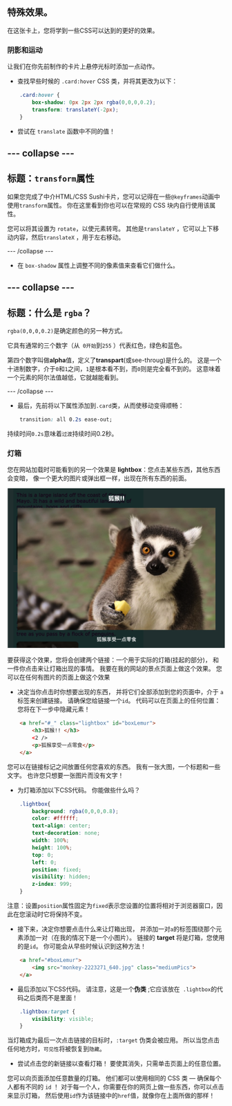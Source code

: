 ## 特殊效果。

在这张卡上，您将学到一些CSS可以达到的更好的效果。

### 阴影和运动

让我们在你先前制作的卡片上悬停光标时添加一点动作。

+ 查找早些时候的 `.card:hover` CSS 类，并将其更改为以下：

```css
    .card:hover {
        box-shadow: 0px 2px 2px rgba(0,0,0,0.2); 
        transform: translateY(-2px);
    }
```

+ 尝试在 ` translate ` 函数中不同的值！

## \--- collapse \---

## 标题：` transform `属性

如果您完成了中介HTML/CSS Sushi卡片，您可以记得在一些`@keyframes`动画中使用`transform`属性。 你在这里看到你也可以在常规的 CSS 块内自行使用该属性。

您可以将其设置为 ` rotate `，以使元素转弯。 其他是` translateY ` ，它可以上下移动内容，然后` translateX ` ，用于左右移动。

\--- /collapse \---

+ 在 `box-shadow` 属性上调整不同的像素值来查看它们做什么。 

## \--- collapse \---

## 标题：什么是 `rgba`？

`rgba(0,0,0,0.2)`是确定颜色的另一种方式。

它具有通常的三个数字（从` 0开始`到` 255 ` ）代表红色，绿色和蓝色。

第四个数字叫做**alpha**值，定义了**transpart**(或see-throug)是什么的。 这是一个十进制数字，介于`0`和`1`之间，`1`是根本看不到，而`0`则是完全看不到的。 这意味着一个元素的阿尔法值越低，它就越能看到。

\--- /collapse \---

+ 最后，先前将以下属性添加到`.card`类，从而使移动变得顺畅： 

```css
    transition: all 0.2s ease-out;
```

持续时间`0.2s`意味着`过渡`持续时间0.2秒。

### 灯箱

您在网站加载时可能看到的另一个效果是 **lightbox**：您点击某些东西，其他东西会变暗， 像一个更大的图片或弹出框一样，出现在所有东西的前面。

![灯箱效果发挥作用](images/lightboxLemur.png)

要获得这个效果，您将会创建两个链接：一个用于实际的灯箱(挂起的部分)， 和一件你点击来让灯箱出现的事情。 我要在我的网站的景点页面上做这个效果。 您可以在任何有图片的页面上做这个效果

+ 决定当你点击时你想要出现的东西， 并将它们全部添加到您的页面中，介于 `a ` 标签来创建链接。 请确保您给链接一个`id`。 代码可以在页面上的任何位置：您将在下一步中隐藏元素！

```html
    <a href="#_" class="lightbox" id="boxLemur">
        <h3>狐猴!! </h3>
        <2 />
        <p>狐猴享受一点零食</p>
    </a>
```

您可以在链接标记之间放置任何您喜欢的东西。 我有一张大图，一个标题和一些文字。 也许您只想要一张图片而没有文字！

+ 为灯箱添加以下CSS代码。 你能做些什么吗？

```css
    .lightbox{
        background: rgba(0,0,0,0.8);
        color: #ffffff;
        text-align: center;
        text-decoration: none;
        width: 100%;
        height: 100%;
        top: 0;
        left: 0;
        position: fixed;
        visibility: hidden;
        z-index: 999;
    }
```

注意：设置` position `属性固定为` fixed `表示您设置的位置将相对于浏览器窗口，因此在您滚动时它将保持不变。

+ 接下来，决定你想要点击什么来让灯箱出现， 并添加一对`a`的标签围绕那个元素添加一对（在我的情况下是一个小图片）。 链接的 **target** 将是灯箱，您使用的是`id`。 你可能会从早些时候认识到这种方法！

```html
    <a href="#boxLemur">
        <img src="monkey-2223271_640.jpg" class="mediumPics">
    </a>
```

+ 最后添加以下CSS代码。 请注意，这是一个**伪类** ;它应该放在` .lightbox`的代码之后类而不是里面！

```css
    .lightbox:target {
        visibility: visible;
    }
```

当灯箱成为最后一次点击链接的目标时，`:target` 伪类会被应用。 所以当您点击任何地方时，`可见性`将被恢复到`隐藏`。

+ 尝试点击您的新链接以查看灯箱！ 要使其消失，只需单击页面上的任意位置。

您可以向页面添加任意数量的灯箱。 他们都可以使用相同的 CSS 类 — 确保每个人都有不同的 `id` ！ 对于每一个人，你需要在你的网页上做一些东西，你可以点击来显示灯箱， 然后使用`id`作为该链接中的`href`值，就像你在上面所做的那样！